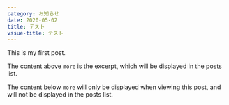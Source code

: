 ```yaml
---
category: お知らせ
date: 2020-05-02
title: テスト
vssue-title: テスト
---
```


This is my first post.

The content above `more` is the excerpt, which will be displayed in the posts list.

<!-- more -->

The content below `more` will only be displayed when viewing this post, and will not be displayed in the posts list.
